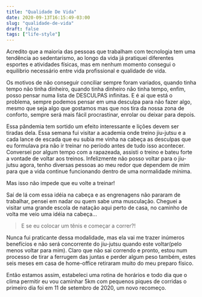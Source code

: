 ```yaml
---
title: "Qualidade De Vida"
date: 2020-09-13T16:15:49-03:00
slug: "qualidade-de-vida"
draft: false
tags: ["life-style"]
---
```


Acredito que a maioria das pessoas que trabalham com tecnologia tem uma tendência ao sedentarismo, ao longo da vida já pratiquei diferentes esportes e atividades físicas, mas em nenhum momento consegui o equilibrio necessário entre vida profissional e qualidade de vida.

Os motivos de não conseguir conciliar sempre foram variados, quando tinha tempo não tinha dinheiro, quando tinha dinheiro não tinha tempo, enfim, posso pensar numa lista de DESCULPAS infinitas. E é ai que está o problema, sempre podemos pensar em uma desculpa para não fazer algo, mesmo que seja algo que gostamos mas que nos tira da nossa zona de conforto, sempre será mais fácil procrastinar, enrolar ou deixar para depois.

Essa pândemia tem sortido um efeito interessante e lições devem ser tiradas dela. Essa semana fui visitar a academia onde treino jiu-jutsu e a cada lance de escada que eu subia me vinha na cabeça as desculpas que eu formulava pra não ir treinar no período antes de tudo isso acontecer. Conversei por algum tempo com a rapazeada, assisti o treino e bateu forte a vontade de voltar aos treinos. Infelizmente não posso voltar para o jiu-jutsu agora, tenho diversas pessoas ao meu redor que dependem de mim para que a vida continue funcionando dentro de uma normalidade mínima.

Mas isso não impede que eu volte a treinar!

Saí de lá com essa idéia na cabeça e as engrenagens não pararam de trabalhar, pensei em nadar ou quem sabe uma musculação. Cheguei a visitar uma grande escola de natação aqui perto de casa, no caminho de volta me veio uma idéia na cabeça...

> E se eu colocar um tênis e começar a correr?!

Nunca fui praticante dessa modalidade, mas ela vai me trazer inúmeros benefícios e não será concorrente do jiu-jutsu quando este voltar(pelo menos voltar para mim). Claro que não sai correndo e pronto, estou num processo de tirar a ferrugem das juntas e perder algum peso também, estes seis meses em casa de home-office retiraram muito do meu preparo físico.

Então estamos assim, estabeleci uma rotina de horários e todo dia que o clima permitir eu vou caminhar 5km com pequenos piques de corridas o primeiro dia foi em 11 de setembro de 2020, um novo recomeço.